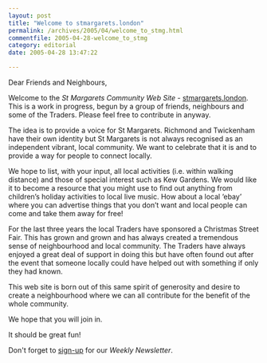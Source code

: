 ```yaml
---
layout: post
title: "Welcome to stmargarets.london"
permalink: /archives/2005/04/welcome_to_stmg.html
commentfile: 2005-04-28-welcome_to_stmg
category: editorial
date: 2005-04-28 13:47:22

---
```


Dear Friends and Neighbours,

Welcome to the *St Margarets Community Web Site* - [stmargarets.london](). This is a work in progress, begun by a group of friends, neighbours and some of the Traders. Please feel free to contribute in anyway.

The idea is to provide a voice for St Margarets. Richmond and Twickenham have their own identity but St Margarets is not always recognised as an independent vibrant, local community. We want to celebrate that it is and to provide a way for people to connect locally.

We hope to list, with your input, all local activities (i.e. within walking distance) and those of special interest such as Kew Gardens. We would like it to become a resource that you might use to find out anything from children’s holiday activities to local live music. How about a local ‘ebay’ where you can advertise things that you don’t want and local people can come and take them away for free!

For the last three years the local Traders have sponsored a Christmas Street Fair. This has grown and grown and has always created a tremendous sense of neighbourhood and local community. The Traders have always enjoyed a great deal of support in doing this but have often found out after the event that someone locally could have helped out with something if only they had known.

This web site is born out of this same spirit of generosity and desire to create a neighbourhood where we can all contribute for the benefit of the whole community.

We hope that you will join in.

It should be great fun!

Don't forget to [sign-up](/cgi-bin/newsletter.cgi) for our *Weekly Newsletter*.
